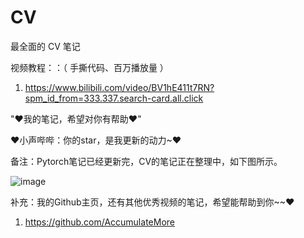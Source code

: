 # CV

最全面的 CV 笔记

视频教程：：（ 手撕代码、百万播放量 ）

1. https://www.bilibili.com/video/BV1hE411t7RN?spm_id_from=333.337.search-card.all.click

"♥我的笔记，希望对你有帮助♥"

♥小声哔哔：你的star，是我更新的动力~♥

备注：Pytorch笔记已经更新完，CV的笔记正在整理中，如下图所示。

![image](https://user-images.githubusercontent.com/60348867/164893148-c822684a-fa07-4730-9e78-aac1df48cc3e.png)

补充：我的Github主页，还有其他优秀视频的笔记，希望能帮助到你~~♥

1. https://github.com/AccumulateMore
